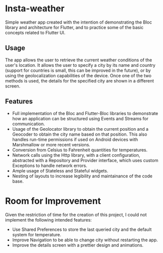 # Insta-weather

Simple weather app created with the intention of demonstrating the Bloc library and architecture for Flutter, and to practice some of the basic concepts related to Flutter UI.

## Usage

The app allows the user to retrieve the current weather conditions of the user's location. It allows the user to specify a city by its name and country (support for countries is small, this can be improved in the future), or by using the geolocalization capabilities of the device. Once one of the two methods is used, the details for the specified city are shown in a different screen.

## Features

- Full implementation of the Bloc and Flutter-Bloc libraries to demonstrate how an application can be structured using Events and Streams for communication.
- Usage of the Geolocator library to obtain the current position and a Geocoder to obtain the city name based on that position. This also handles run-time permissions if used on Android devices with Marshmallow or more recent versions.
- Conversion from Celsius to Fahrenheit quantities for temperatures.
- Network calls using the Http library, with a client configuration, abstracted with a Repository and Provider interface, which uses custom Exceptions to handle network errors.
- Ample usage of Stateless and Stateful widgets.
- Nesting of layouts to increase legibility and maintainance of the code base.

# Room for Improvement

Given the restriction of time for the creation of this project, I could not implement the following intended features:

- Use Shared Preferences to store the last queried city and the default system for temperature.
- Improve Navigation to be able to change city without restarting the app.
- Improve the details screen with a prettier design and animations.
